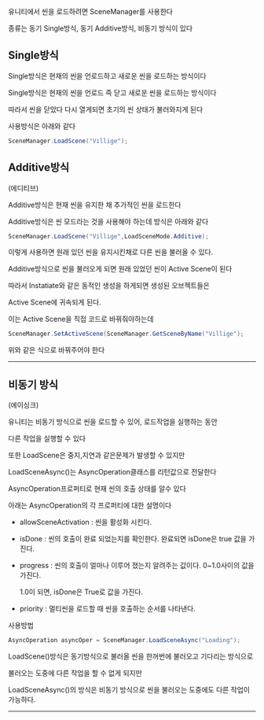 유니티에서 씬을 로드하려면 SceneManager를 사용한다

종류는 동기 Single방식, 동기 Additive방식, 비동기 방식이 있다

## Single방식

Single방식은 현재의 씬을 언로드하고 새로운 씬을 로드하는 방식이다

Single방식은 현재의 씬을 언로드 즉 닫고 새로운 씬을 로드하는 방식이다

따라서 씬을 닫았다 다시 열게되면 초기의 씬 상태가 불러와지게 된다

사용방식은 아래와 같다

```csharp
SceneManager.LoadScene("Villige");
```

## Additive방식

(에디티브)

Additive방식은 현재 씬을 유지한 채 추가적인 씬을 로드한다

Additive방식은 씬 모드라는 것을 사용해야 하는데 방식은 아래와 같다

```csharp
SceneManager.LoadScene("Villige",LoadSceneMode.Additive);
```

이렇게 사용하면 원래 있던 씬을 유지시킨채로 다른 씬을 불러올 수 있다.

Additive방식으로 씬을 불러오게 되면 원래 있었던 씬이 Active Scene이 된다 

따라서 Instatiate와 같은 동적인 생성을 하게되면 생성된 오브젝트들은

Active Scene에 귀속되게 된다.

이는 Active Scene을 직접 코드로 바꿔줘야하는데

```csharp
SceneManager.SetActiveScene(SceneManager.GetSceneByName("Villige");
```

위와 같은 식으로 바꿔주어야 한다

---

## 비동기 방식

(에이싱크)

유니티는 비동기 방식으로 씬을 로드할 수 있어, 로드작업을 실행하는 동안

다른 작업을 실행할 수 있다

또한 LoadScene은 중지,지연과 같은문제가 발생할 수 있지만

LoadSceneAsync()는 AsyncOperation클래스를 리턴값으로 전달한다

AsyncOperation프로퍼티로 현재 씬의 호출 상태를 알수 있다

아래는 AsyncOperation의 각 프로퍼티에 대한 설명이다

- allowSceneActivation : 씬을 활성화 시킨다.
- isDone : 씬의 호출이 완료 되었는지를 확인한다. 완료되면 isDone은 true 값을 가진다.
- progress : 씬의 호출이 얼마나 이루어 졌는지 알려주는 값이다. 0~1.0사이의 값을 가진다.
    
    1.0이 되면, isDone은 True로 값을 가진다.
    
- priority : 멀티씬을 로드할 때 씬을 호출하는 순서를 나타낸다.

사용방법

```csharp
AsyncOperation asyncOper = SceneManager.LoadSceneAsync("Loading");
```

LoadScene()방식은 동기방식으로 불러올 씬을 한꺼번에 불러오고 기다리는 방식으로

불러오는 도중에 다른 작업을 할 수 없게 되지만 

LoadSceneAsync()의 방식은 비동기 방식으로 씬을 불러오는 도중에도 다른 작업이 가능하다.

---